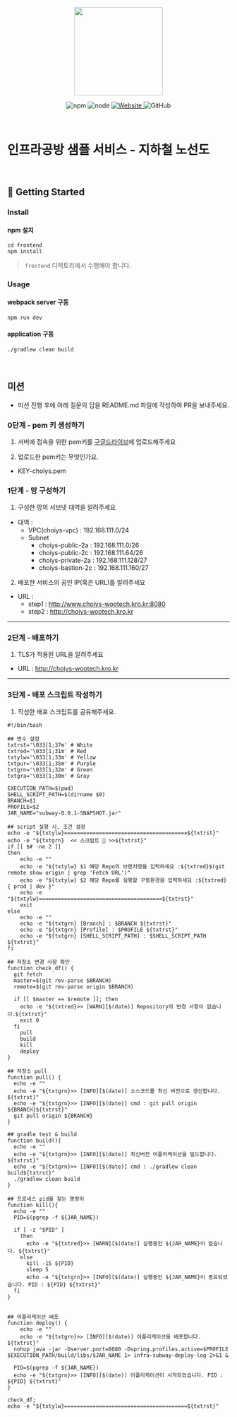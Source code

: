 <p align="center">
    <img width="200px;" src="https://raw.githubusercontent.com/woowacourse/atdd-subway-admin-frontend/master/images/main_logo.png"/>
</p>
<p align="center">
  <img alt="npm" src="https://img.shields.io/badge/npm-%3E%3D%205.5.0-blue">
  <img alt="node" src="https://img.shields.io/badge/node-%3E%3D%209.3.0-blue">
  <a href="https://edu.nextstep.camp/c/R89PYi5H" alt="nextstep atdd">
    <img alt="Website" src="https://img.shields.io/website?url=https%3A%2F%2Fedu.nextstep.camp%2Fc%2FR89PYi5H">
  </a>
  <img alt="GitHub" src="https://img.shields.io/github/license/next-step/atdd-subway-service">
</p>

<br>

# 인프라공방 샘플 서비스 - 지하철 노선도

<br>

## 🚀 Getting Started

### Install
#### npm 설치
```
cd frontend
npm install
```
> `frontend` 디렉토리에서 수행해야 합니다.

### Usage
#### webpack server 구동
```
npm run dev
```
#### application 구동
```
./gradlew clean build
```
<br>

## 미션

* 미션 진행 후에 아래 질문의 답을 README.md 파일에 작성하여 PR을 보내주세요.

### 0단계 - pem 키 생성하기

1. 서버에 접속을 위한 pem키를 [구글드라이브](https://drive.google.com/drive/folders/1dZiCUwNeH1LMglp8dyTqqsL1b2yBnzd1?usp=sharing)에 업로드해주세요

2. 업로드한 pem키는 무엇인가요.
- KEY-choiys.pem

### 1단계 - 망 구성하기
1. 구성한 망의 서브넷 대역을 알려주세요
- 대역 : 
  - VPC(choiys-vpc) : 192.168.111.0/24
  - Subnet
    - choiys-public-2a : 192.168.111.0/26
    - choiys-public-2c : 192.168.111.64/26
    - choiys-private-2a : 192.168.111.128/27
    - choiys-bastion-2c : 192.168.111.160/27 

2. 배포한 서비스의 공인 IP(혹은 URL)를 알려주세요

- URL : 
  - step1 : http://www.choiys-wootech.kro.kr:8080
  - step2 : http://choiys-wootech.kro.kr



---

### 2단계 - 배포하기
1. TLS가 적용된 URL을 알려주세요

- URL : http://choiys-wootech.kro.kr

---

### 3단계 - 배포 스크립트 작성하기

1. 작성한 배포 스크립트를 공유해주세요.
```shell script
#!/bin/bash

## 변수 설정
txtrst='\033[1;37m' # White
txtred='\033[1;31m' # Red
txtylw='\033[1;33m' # Yellow
txtpur='\033[1;35m' # Purple
txtgrn='\033[1;32m' # Green
txtgra='\033[1;30m' # Gray

EXECUTION_PATH=$(pwd)
SHELL_SCRIPT_PATH=$(dirname $0)
BRANCH=$1
PROFILE=$2
JAR_NAME="subway-0.0.1-SNAPSHOT.jar"

## script 실행 시, 조건 설정
echo -e "${txtylw}=======================================${txtrst}"
echo -e "${txtgrn}  << 스크립트 🧐 >>${txtrst}"
if [[ $# -ne 2 ]]
then
    echo -e ""
    echo -e "${txtylw} $1 해당 Repo의 브랜치명을 입력하세요 :${txtred}$(git remote show origin | grep 'Fetch URL')"
    echo -e "${txtylw} $2 해당 Repo를 실행할 구동환경을 입력하세요 :${txtred}{ prod | dev }"
    echo -e "${txtylw}=======================================${txtrst}"
    exit
else
    echo -e ""
    echo -e "${txtgrn} [Branch] : $BRANCH ${txtrst}"
    echo -e "${txtgrn} [Profile] : $PROFILE ${txtrst}"
    echo -e "${txtgrn} [SHELL_SCRIPT_PATH] : $SHELL_SCRIPT_PATH ${txtrst}"
fi

## 저장소 변경 사항 확인
function check_df() {
  git fetch
  master=$(git rev-parse $BRANCH)
  remote=$(git rev-parse origin $BRANCH)

  if [[ $master == $remote ]]; then
    echo -e "${txtred}>> [WARN][$(date)] Repository의 변경 사항이 없습니다.${txtrst}"
    exit 0
  fi
    pull
    build
    kill
    deploy
}

## 저장소 pull
function pull() {
  echo -e ""
  echo -e "${txtgrn}>> [INFO][$(date)] 소스코드를 최신 버전으로 갱신합니다. ${txtrst}"
  echo -e "${txtgrn}>> [INFO][$(date)] cmd : git pull origin ${BRANCH}${txtrst}"
  git pull origin ${BRANCH}
}

## gradle test & build
function build(){
  echo -e ""
  echo -e "${txtgrn}>> [INFO][$(date)] 최신버전 어플리케이션을 빌드합니다. ${txtrst}"
  echo -e "${txtgrn}>> [INFO][$(date)] cmd : ./gradlew clean build${txtrst}"
  ./gradlew clean build
}

## 프로세스 pid를 찾는 명령어
function kill(){
  echo -e ""
  PID=$(pgrep -f ${JAR_NAME})

  if [ -z "$PID" ]
    then
      echo -e "${txtred}>> [WARN][$(date)] 실행중인 ${JAR_NAME}이 없습니다. ${txtrst}"
    else
      kill -15 ${PID}
      sleep 5
      echo -e "${txtgrn}>> [INFO][$(date)] 실행중인 ${JAR_NAME}이 종료되었습니다. PID : ${PID} ${txtrst}"
  fi
}


## 어플리케이션 배포
function deploy() {
	echo -e ""
	echo -e "${txtgrn}>> [INFO][$(date)] 어플리케이션을 배포합니다. ${txtrst}"
  nohup java -jar -Dserver.port=8080 -Dspring.profiles.active=$PROFILE $EXECUTION_PATH/build/libs/$JAR_NAME 1> infra-subway-deploy-log 2>&1 &

  PID=$(pgrep -f ${JAR_NAME})
  echo -e "${txtgrn}>> [INFO][$(date)] 어플리케이션이 시작되었습니다. PID : ${PID} ${txtrst}"
}

check_df;
echo -e "${txtylw}=======================================${txtrst}"

```

